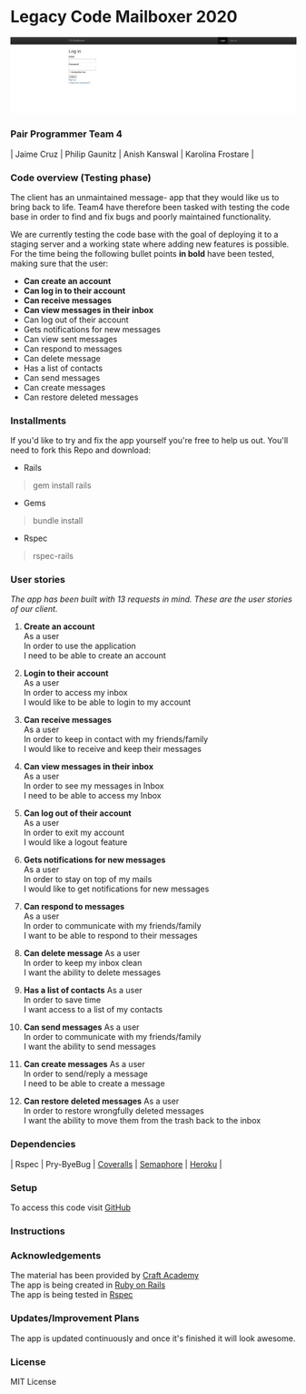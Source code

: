 # Legacy Code Mailboxer 2020

![Mailboxer](mailboxer01.jpg)

### **Pair Programmer Team 4**
| Jaime Cruz | Philip Gaunitz | Anish Kanswal | Karolina Frostare |

### Code overview (Testing phase)
The client has an unmaintained message- app that they would like us to bring back to life. Team4 have therefore been tasked with testing the code base in order to find and fix bugs and poorly maintained functionality. 

We are currently testing the code base with the goal of deploying it to a staging server and a working state where adding new features is possible. For the time being the following bullet points **in bold** have been tested, making sure that the user: 

* **Can create an account**
* **Can log in to their account**
* **Can receive messages**
* **Can view messages in their inbox**
* Can log out of their account
* Gets notifications for new messages
* Can view sent messages
* Can respond to messages
* Can delete message
* Has a list of contacts
* Can send messages
* Can create messages
* Can restore deleted messages

### Installments
If you'd like to try and fix the app yourself you're free to help us out. You'll need to fork this Repo and download:

* Rails
> gem install rails
* Gems
> bundle install
* Rspec
> rspec-rails

### User stories
*The app has been built with 13 requests in mind. These are the user stories of our client.*

1. **Create an account** <br>
As a user<br> 
In order to use the application<br> 
I need to be able to create an account<br>

2. **Login to their account** <br>
As a user<br> 
In order to access my inbox<br> 
I would like to be able to login to my account<br>

3. **Can receive messages** <br>
As a user<br> 
In order to keep in contact with my friends/family<br> 
I would like to receive and keep their messages<br>

4. **Can view messages in their inbox**<br>
As a user<br> 
In order to see my messages in Inbox<br> 
I need to be able to access my Inbox<br>

5. **Can log out of their account**<br>
As a user<br> 
In order to exit my account<br> 
I would like a logout feature<br>

6. **Gets notifications for new messages**<br>
As a user<br> 
In order to stay on top of my mails<br> 
I would like to get notifications for new messages<br>

7. **Can respond to messages**<br>
As a user<br> 
In order to communicate with my friends/family<br> 
I want to be able to respond to their messages<br>

8. **Can delete message**
As a user<br> 
In order to keep my inbox clean<br> 
I want the ability to delete messages<br>

9. **Has a list of contacts**
As a user<br> 
In order to save time<br> 
I want access to a list of my contacts<br>

10. **Can send messages**
As a user<br> 
In order to communicate with my friends/family<br> 
I want the ability to send messages<br>

11. **Can create messages**
As a user<br> 
In order to send/reply a message<br> 
I need to be able to create a message<br>

12. **Can restore deleted messages**
As a user<br> 
In order to restore wrongfully deleted messages<br> 
I want the ability to move them from the trash back to the inbox<br>

### Dependencies
| Rspec | Pry-ByeBug | [Coveralls](https://coveralls.io/) | [Semaphore](https://coveralls.io/) | [Heroku](http://heroku.com/) |

### Setup
To access this code visit [GitHub](https://github.com/CraftAcademy/legacy_team4_2020)

### Instructions

### Acknowledgements
The material has been provided by [Craft Academy](learn.craftacademy.co) <br>
The app is being created in [Ruby on Rails](rubymonstas.org) <br>
The app is being tested in [Rspec](rspec.info) <br>

### Updates/Improvement Plans
The app is updated continuously and once it's finished it will look awesome.

### License
MIT License